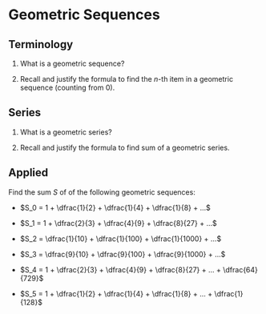 # Geometric Sequences

## Terminology

1. What is a geometric sequence?

2. Recall and justify the formula to find the $n$-th item in a geometric 
   sequence (counting from $0$).
   
## Series

1. What is a geometric series?

2. Recall and justify the formula to find sum of a geometric series.

## Applied

Find the sum $S$ of of the following geometric sequences:

* $S_0 = 1 + \dfrac{1}{2} + \dfrac{1}{4} + \dfrac{1}{8} + ...$

* $S_1 = 1 + \dfrac{2}{3} + \dfrac{4}{9} + \dfrac{8}{27} + ...$

* $S_2 = \dfrac{1}{10} + \dfrac{1}{100} + \dfrac{1}{1000} + ...$

* $S_3 = \dfrac{9}{10} + \dfrac{9}{100} + \dfrac{9}{1000} + ...$

* $S_4 = 1 + \dfrac{2}{3} + \dfrac{4}{9} + \dfrac{8}{27} + ... + \dfrac{64}{729}$

* $S_5 = 1 + \dfrac{1}{2} + \dfrac{1}{4} + \dfrac{1}{8} + ... + \dfrac{1}{128}$
